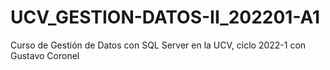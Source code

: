 # UCV_GESTION-DATOS-II_202201-A1
Curso de Gestión de Datos con SQL Server en la UCV, ciclo 2022-1 con Gustavo Coronel
